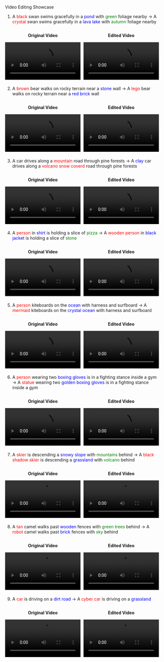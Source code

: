 Video Editing Showcase
1. A <span style="color:#FF0000">black</span> swan swims gracefully in a <span style="color:#0000FF">pond</span> with <span style="color:#008000">green</span> foliage nearby → A <span style="color:#FF0000">crystal</span> swan swims gracefully in a <span style="color:#0000FF">lava lake</span> with <span style="color:#008000">autumn</span> foliage nearby
<div style="display:flex; justify-content:center; gap:10px; margin-bottom:20px">
  <div style="width:49%">
    <p style="text-align:center"><strong>Original Video</strong></p>
    <video src="origin/A black swan swims gracefully in a pond with green foliage nearby.mp4" width="100%" controls></video>
  </div>
  <div style="width:49%">
    <p style="text-align:center"><strong>Edited Video</strong></p>
    <video src="edit/A crystal swan swims gracefully in a lava lake with autumn foliage nearby.mp4" width="100%" controls></video>
  </div>
</div>

2. A <span style="color:#FF0000">brown</span> bear walks on rocky terrain near a <span style="color:#0000FF">stone</span> wall → A <span style="color:#FF0000">lego</span> bear walks on rocky terrain near a <span style="color:#0000FF">red brick</span> wall
<div style="display:flex; justify-content:center; gap:10px; margin-bottom:20px">
  <div style="width:49%">
    <p style="text-align:center"><strong>Original Video</strong></p>
    <video src="origin/A brown bear walks on rocky terrain near a stone wall.mp4" width="100%" controls></video>
  </div>
  <div style="width:49%">
    <p style="text-align:center"><strong>Edited Video</strong></p>
    <video src="edit/A lego bear walks on rocky terrain near a red brick wall.mp4" width="100%" controls></video>
  </div>
</div>

3. A car drives along a <span style="color:#FF0000">mountain</span> road through pine forests → A <span style="color:#0000FF">clay</span> car drives along a <span style="color:#FF0000">volcano snow coverd</span> road through pine forests
<div style="display:flex; justify-content:center; gap:10px; margin-bottom:20px">
  <div style="width:49%">
    <p style="text-align:center"><strong>Original Video</strong></p>
    <video src="origin/A car drives along a mountain road through pine forests.mp4" width="100%" controls></video>
  </div>
  <div style="width:49%">
    <p style="text-align:center"><strong>Edited Video</strong></p>
    <video src="edit/A clay car drives along a volcano snow coverd road through pine forests.mp4" width="100%" controls></video>
  </div>
</div>

4. A <span style="color:#FF0000">person</span> in <span style="color:#0000FF">shirt</span> is holding a slice of <span style="color:#008000">pizza</span> → A <span style="color:#FF0000">wooden person</span> in <span style="color:#0000FF">black jacket</span> is holding a slice of <span style="color:#008000">stone</span>
<div style="display:flex; justify-content:center; gap:10px; margin-bottom:20px">
  <div style="width:49%">
    <p style="text-align:center"><strong>Original Video</strong></p>
    <video src="origin/A person in shirt is holding a slice of pizza.mp4" width="100%" controls></video>
  </div>
  <div style="width:49%">
    <p style="text-align:center"><strong>Edited Video</strong></p>
    <video src="edit/A wooden person in black jacket is holding a slice of stone.mp4" width="100%" controls></video>
  </div>
</div>

5. A <span style="color:#FF0000">person</span> kiteboards on the <span style="color:#0000FF">ocean</span> with harness and surfboard → A <span style="color:#FF0000">mermaid</span> kiteboards on the <span style="color:#0000FF">crystal ocean</span> with harness and surfboard
<div style="display:flex; justify-content:center; gap:10px; margin-bottom:20px">
  <div style="width:49%">
    <p style="text-align:center"><strong>Original Video</strong></p>
    <video src="origin/A person kiteboards on the ocean with harness and surfboard.mp4" width="100%" controls></video>
  </div>
  <div style="width:49%">
    <p style="text-align:center"><strong>Edited Video</strong></p>
    <video src="edit/A mermaid kiteboards on the crystal ocean with harness and surfboard.mp4" width="100%" controls></video>
  </div>
</div>

6. A <span style="color:#FF0000">person</span> wearing two <span style="color:#0000FF">boxing gloves</span> is in a fighting stance inside a gym → A <span style="color:#FF0000">statue</span> wearing two <span style="color:#0000FF">golden boxing gloves</span> is in a fighting stance inside a gym
<div style="display:flex; justify-content:center; gap:10px; margin-bottom:20px">
  <div style="width:49%">
    <p style="text-align:center"><strong>Original Video</strong></p>
    <video src="origin/A person wearing two boxing gloves is in a fighting stance inside a gym.mp4" width="100%" controls></video>
  </div>
  <div style="width:49%">
    <p style="text-align:center"><strong>Edited Video</strong></p>
    <video src="edit/A statue wearing two golden boxing gloves is in a fighting stance inside a gym.mp4" width="100%" controls></video>
  </div>
</div>

7. A <span style="color:#FF0000">skier</span> is descending a <span style="color:#0000FF">snowy slope</span> with <span style="color:#008000">mountains</span> behind → A <span style="color:#FF0000">black shadow skier</span> is descending a <span style="color:#0000FF">grassland</span> with <span style="color:#008000">volcano</span> behind
<div style="display:flex; justify-content:center; gap:10px; margin-bottom:20px">
  <div style="width:49%">
    <p style="text-align:center"><strong>Original Video</strong></p>
    <video src="origin/A skier is descending a snowy slope with mountains behind.mp4" width="100%" controls></video>
  </div>
  <div style="width:49%">
    <p style="text-align:center"><strong>Edited Video</strong></p>
    <video src="edit/A black shadow skier is descending a grassland with volcano behind.mp4" width="100%" controls></video>
  </div>
</div>

8. A <span style="color:#FF0000">tan</span> camel walks past <span style="color:#0000FF">wooden</span> fences with <span style="color:#008000">green trees</span> behind → A <span style="color:#FF0000">robot</span> camel walks past <span style="color:#0000FF">brick</span> fences with <span style="color:#008000">sky</span> behind
<div style="display:flex; justify-content:center; gap:10px; margin-bottom:20px">
  <div style="width:49%">
    <p style="text-align:center"><strong>Original Video</strong></p>
    <video src="origin/A tan camel walks past wooden fences with green trees behind.mp4" width="100%" controls></video>
  </div>
  <div style="width:49%">
    <p style="text-align:center"><strong>Edited Video</strong></p>
    <video src="edit/A robot camel walks past brick fences with sky behind.mp4" width="100%" controls></video>
  </div>
</div>

9. A <span style="color:#FF0000">car</span> is driving on a <span style="color:#0000FF">dirt road</span> → A <span style="color:#FF0000">cyber car</span> is driving on a <span style="color:#0000FF">grassland</span>
<div style="display:flex; justify-content:center; gap:10px; margin-bottom:20px">
  <div style="width:49%">
    <p style="text-align:center"><strong>Original Video</strong></p>
    <video src="origin/A car is driving on a dirt road.mp4" width="100%" controls></video>
  </div>
  <div style="width:49%">
    <p style="text-align:center"><strong>Edited Video</strong></p>
    <video src="edit/A cyber car is driving on a grassland.mp4" width="100%" controls></video>
  </div>
</div>